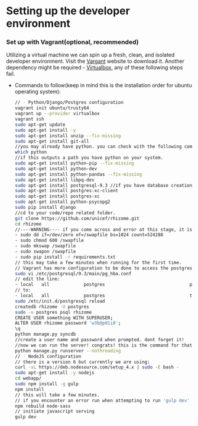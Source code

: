 # Setting up the developer environment

### Set up with Vagrant(optional, recommended)
Utilizing a virtual machine we can spin up a fresh, clean, and isolated developer environment. Visit the [Vargant](https://www.vagrantup.com/) website to download it. Another dependency might be required - [Virtualbox](https://www.virtualbox.org/wiki/Downloads), any of these following steps fail.
* Commands to follow(keep in mind this is the installation order for ubuntu operating system):
  ```bash
  // - Python/Django/Postgres configuration
  vagrant init ubuntu/trusty64
  vagrant up --provider virtualbox
  vagrant ssh
  sudo apt-get update
  sudo apt-get install -y
  sudo apt-get install unzip --fix-missing
  sudo apt-get install git-all
  //you may already have python. you can check with the following command:
  which python
  //if this outputs a path you have python on your system.
  sudo apt-get install python-pip --fix-missing
  sudo apt-get install python-dev
  sudo apt-get install python-pandas --fix-missing
  sudo apt-get install libpq-dev
  sudo apt-get install postgresql-9.3 //if you have database creation issues I recommend 'sudo apt-get install postgresql-9.3'
  sudo apt-get install postgres-xc-client
  sudo apt-get install postgres-xc
  sudo apt-get install python-psycopg2
  sudo pip install django
  //cd to your code/repo related folder.
  git clone https://github.com/unicef/rhizome.git
  cd rhizome
  //----WARNING---- if you come across and error at this stage, it is due to the lack of memory on the virtual machine. The following commands will create a temporary swapfile to handle this installation in the meantime.
  - sudo dd if=/dev/zero of=/swapfile bs=1024 count=524288
  - sudo chmod 600 /swapfile
  - sudo mkswap /swapfile
  - sudo swapon /swapfile
  - sudo pip install -r requirements.txt
  // this may take a few minutes when running for the first time.
  // Vagrant has more configuration to be done to access the postgres database.
  sudo vi /etc/postgresql/9.3/main/pg_hba.conf
  // edit the line:
  - local   all             postgres                                peer
  // to:
  - local   all             postgres                                trust
  sudo /etc/init.d/postgresql reload
  createdb rhizome -U postgres
  sudo -u postgres psql rhizome
  CREATE USER something WITH SUPERUSER;
  ALTER USER rhizome password 'w3b@p01i0';
  \q
  python manage.py syncdb
  //create a user name and password when prompted. dont forget it!
  //now we can run the server! congrats! this is the command for that:
  python manage.py runserver --nothreading
  // - NodeJS configuration
  // there is a version 6 but currently we are using:
  curl -sL https://deb.nodesource.com/setup_4.x | sudo -E bash -
  sudo apt-get install -y nodejs
  cd webapp/
  sudo npm install -g gulp
  npm install
  // this will take a few minutes.
  // if you encounter an error run when attempting to run 'gulp dev' run this:
  npm rebuild node-sass
  // initiate javascript serving
  gulp dev
  ```